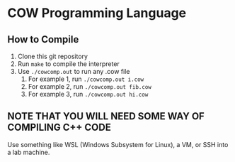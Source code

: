 # COW Programming Language
## How to Compile
1. Clone this git repository
2. Run `make` to compile the interpreter
3. Use `./cowcomp.out` to run any .cow file
	1. For example 1, run `./cowcomp.out i.cow`
	2. For example 2, run `./cowcomp.out fib.cow`
	3. For example 3, run `./cowcomp.out hi.cow`
## NOTE THAT YOU WILL NEED SOME WAY OF COMPILING C++ CODE
Use something like WSL (Windows Subsystem for Linux), a VM, or SSH into a lab machine.
